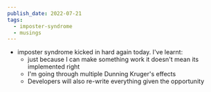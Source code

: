```yaml
---
publish_date: 2022-07-21
tags:
  - imposter-syndrome
  - musings
---
```

- imposter syndrome kicked in hard again today.  I've learnt:
	-  just because I can make something work it doesn't mean its implemented right
	-  I'm going through  multiple Dunning Kruger's  effects
	- Developers will also re-write everything given the opportunity

